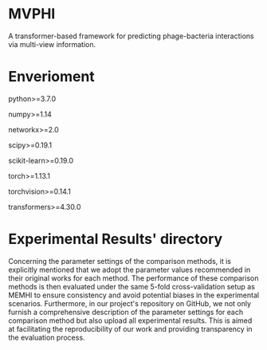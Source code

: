 # MVPHI
A transformer-based framework for predicting phage-bacteria interactions via multi-view information.

# Enverioment

python>=3.7.0

numpy>=1.14

networkx>=2.0

scipy>=0.19.1

scikit-learn>=0.19.0

torch>=1.13.1

torchvision>=0.14.1

transformers>=4.30.0


# Experimental Results' directory
Concerning the parameter settings of the comparison methods, it is explicitly mentioned that we adopt the parameter values recommended in their original works for each method. The performance of these comparison methods is then evaluated under the same 5-fold cross-validation setup as MEMHI to ensure consistency and avoid potential biases in the experimental scenarios. Furthermore, in our project's repository on GitHub, we not only furnish a comprehensive description of the parameter settings for each comparison method but also upload all experimental results. This is aimed at facilitating the reproducibility of our work and providing transparency in the evaluation process.


